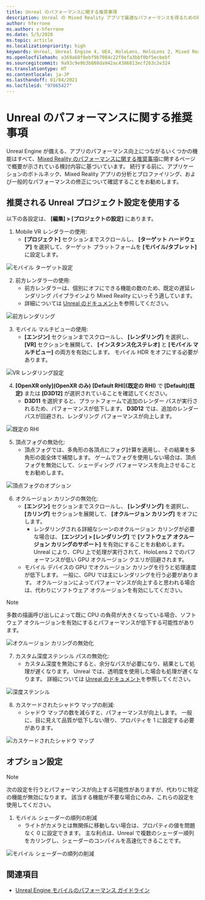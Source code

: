 ```yaml
---
title: Unreal のパフォーマンスに関する推奨事項
description: Unreal の Mixed Reality アプリで最適なパフォーマンスを得るための推奨事項
author: hferrone
ms.author: v-hferrone
ms.date: 5/5/2020
ms.topic: article
ms.localizationpriority: high
keywords: Unreal, Unreal Engine 4, UE4, HoloLens, HoloLens 2, Mixed Reality, パフォーマンス, 最適化, 設定, ドキュメント
ms.openlocfilehash: a369a68f8ebf9b7084c22f0efa3bbf0bf5ecbebf
ms.sourcegitcommit: 9a93c9e9b3b088da942ac4386813ecf263c2e324
ms.translationtype: HT
ms.contentlocale: ja-JP
ms.lasthandoff: 01/04/2021
ms.locfileid: "97865427"
---
```

# <a name="performance-recommendations-for-unreal"></a>Unreal のパフォーマンスに関する推奨事項

Unreal Engine が備える、アプリのパフォーマンス向上につながるいくつかの機能はすべて、[Mixed Reality のパフォーマンスに関する推奨事項](../platform-capabilities-and-apis/understanding-performance-for-mixed-reality.md)に関するページで概要が示されている検討内容に基づいています。 続行する前に、アプリケーションのボトルネック、Mixed Reality アプリの分析とプロファイリング、および一般的なパフォーマンスの修正について確認することをお勧めします。

## <a name="recommended-unreal-project-settings"></a>推奨される Unreal プロジェクト設定を使用する
以下の各設定は、 **[編集] > [プロジェクトの設定]** にあります。

1. Mobile VR レンダラーの使用:
    * **[プロジェクト]** セクションまでスクロールし、 **[ターゲット ハードウェア]** を選択して、ターゲット プラットフォームを **[モバイル/タブレット]** に設定します。

![モバイル ターゲット設定](images/unreal/performance-recommendations-img-01.png)

2. 前方レンダラーの使用: 
    * 前方レンダラーは、個別にオフにできる機能の数のため、既定の遅延レンダリング パイプラインより Mixed Reality にいっそう適しています。 
    * 詳細については [Unreal のドキュメント](https://docs.unrealengine.com/Platforms/VR/DevelopVR/VRPerformance/index.html)を参照してください。

![前方レンダリング](images/unreal/performance-recommendations-img-04.png)

3. モバイル マルチビューの使用:
    * **[エンジン]** セクションまでスクロールし、 **[レンダリング]** を選択し、 **[VR]** セクションを展開して、 **[インスタンス化ステレオ]** と **[モバイル マルチビュー]** の両方を有効にします。 モバイル HDR をオフにする必要があります。

![VR レンダリング設定](images/unreal/performance-recommendations-img-03.png)

4. **[OpenXR only]\(OpenXR のみ\)** **[Default RHI]\(既定の RHI\)** で **[Default]\(既定\)** または **[D3D12]** が選択されていることを確認してください。
    * **D3D11** を選択すると、プラットフォームで追加のレンダー パスが実行されるため、パフォーマンスが低下します。 **D3D12** では、追加のレンダー パスが回避され、レンダリング パフォーマンスが向上します。

![既定の RHI](images/unreal/performance-recommendations-img-09.png)

5. 頂点フォグの無効化: 
    * 頂点フォグでは、多角形の各頂点にフォグ計算を適用し、その結果を多角形の面全体で補間します。 ゲームでフォグを使用しない場合は、頂点フォグを無効にして、シェーディング パフォーマンスを向上させることをお勧めします。

![頂点フォグのオプション](images/unreal/performance-recommendations-img-05.png)

6. オクルージョン カリングの無効化:
    * **[エンジン]** セクションまでスクロールし、 **[レンダリング]** を選択し、 **[カリング]** セクションを展開して、 **[オクルージョン カリング]** をオフにします。
        + レンダリングされる詳細なシーンのオクルージョン カリングが必要な場合は、 **[エンジン] > [レンダリング]** で **[ソフトウェア オクルージョン カリングのサポート]** を有効にすることをお勧めします。 Unreal により、CPU 上で処理が実行されて、HoloLens 2 でのパフォーマンスが低い GPU オクルージョン クエリが回避されます。
    * モバイル デバイスの GPU でオクルージョン カリングを行うと処理速度が低下します。 一般に、GPU では主にレンダリングを行う必要があります。 オクルージョンによってパフォーマンスが向上すると思われる場合は、代わりにソフトウェア オクルージョンを有効にしてください。 

> [!NOTE]
> 多数の描画呼び出しによって既に CPU の負荷が大きくなっている場合、ソフトウェア オクルージョンを有効にするとパフォーマンスが低下する可能性があります。

![オクルージョン カリングの無効化](images/unreal/performance-recommendations-img-02.png)

7. カスタム深度ステンシル パスの無効化:
    * カスタム深度を無効にすると、余分なパスが必要になり、結果として処理が遅くなります。 Unreal では、透明度を使用した場合も処理が遅くなります。 詳細については [Unreal のドキュメント](https://docs.unrealengine.com/Engine/Performance/Guidelines/index.html)を参照してください。

![深度ステンシル](images/unreal/performance-recommendations-img-06.png)

8. カスケードされたシャドウ マップの削減: 
    * シャドウ マップの数を減らすと、パフォーマンスが向上します。 一般に、目に見えて品質が低下しない限り、プロパティを 1 に設定する必要があります。 

![カスケードされたシャドウ マップ](images/unreal/performance-recommendations-img-07.png)

## <a name="optional-settings"></a>オプション設定

> [!NOTE]
> 次の設定を行うとパフォーマンスが向上する可能性がありますが、代わりに特定の機能が無効になります。 該当する機能が不要な場合にのみ、これらの設定を使用してください。

1. モバイル シェーダーの順列の削減
    * ライトがカメラとは無関係に移動しない場合は、プロパティの値を問題なく 0 に設定できます。 主な利点は、Unreal で複数のシェーダー順列をカリングし、シェーダーのコンパイルを高速化できることです。

![モバイル シェーダーの順列の削減](images/unreal/performance-recommendations-img-08.png)

## <a name="see-also"></a>関連項目
* [Unreal Engine モバイルのパフォーマンス ガイドライン]( https://docs.unrealengine.com/Platforms/Mobile/Performance/index.html)